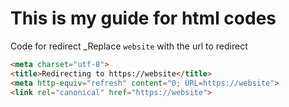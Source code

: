 # This is my guide for html codes

Code for redirect _Replace `website` with the url to redirect
```markdown
<meta charset="utf-8">
<title>Redirecting to https://website</title>
<meta http-equiv="refresh" content="0; URL=https://website">
<link rel="canonical" href="https://website">
```
